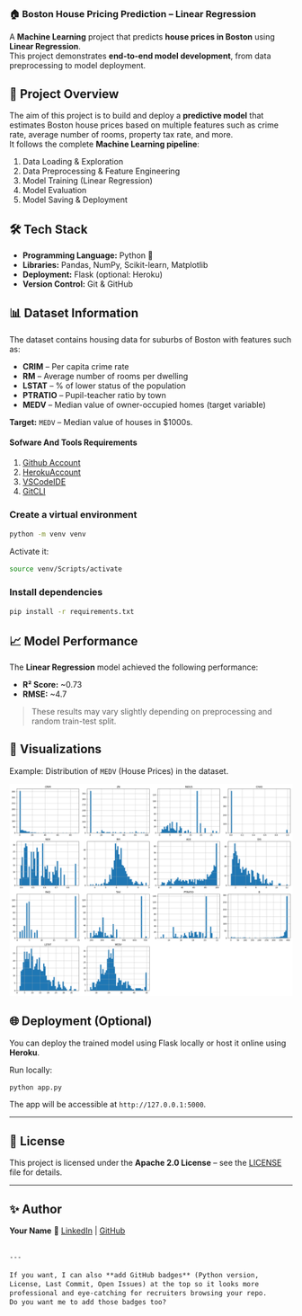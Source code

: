 ### 🏠 Boston House Pricing Prediction – Linear Regression

A **Machine Learning** project that predicts **house prices in Boston** using **Linear Regression**.  
This project demonstrates **end-to-end model development**, from data preprocessing to model deployment.



## 📌 Project Overview
The aim of this project is to build and deploy a **predictive model** that estimates Boston house prices based on multiple features such as crime rate, average number of rooms, property tax rate, and more.  
It follows the complete **Machine Learning pipeline**:
1. Data Loading & Exploration  
2. Data Preprocessing & Feature Engineering  
3. Model Training (Linear Regression)  
4. Model Evaluation  
5. Model Saving & Deployment  


## 🛠 Tech Stack
- **Programming Language:** Python 🐍
- **Libraries:** Pandas, NumPy, Scikit-learn, Matplotlib
- **Deployment:** Flask (optional: Heroku)
- **Version Control:** Git & GitHub





## 📊 Dataset Information
The dataset contains housing data for suburbs of Boston with features such as:
- **CRIM** – Per capita crime rate
- **RM** – Average number of rooms per dwelling
- **LSTAT** – % of lower status of the population
- **PTRATIO** – Pupil-teacher ratio by town
- **MEDV** – Median value of owner-occupied homes (target variable)

**Target:** `MEDV` – Median value of houses in $1000s.



#### Sofware And Tools Requirements

1. [Github Account](https://github.com)
2. [HerokuAccount](https://heroku.com)
3. [VSCodeIDE](https://code.visualstudio.com/)
4. [GitCLI](https://git-scm.com/book/en/v2/getting-Started-The-Command-Line)


### Create a virtual environment

```bash
python -m venv venv
```

Activate it:

```bash
source venv/Scripts/activate
```

### Install dependencies

```bash
pip install -r requirements.txt
```


## 📈 Model Performance

The **Linear Regression** model achieved the following performance:

* **R² Score:** \~0.73
* **RMSE:** \~4.7

> These results may vary slightly depending on preprocessing and random train-test split.


## 📸 Visualizations

Example: Distribution of `MEDV` (House Prices) in the dataset.

![Boston Housing Histogram](boston_histogram.png)


## 🌐 Deployment (Optional)

You can deploy the trained model using Flask locally or host it online using **Heroku**.

Run locally:

```bash
python app.py
```

The app will be accessible at `http://127.0.0.1:5000`.

---

## 📜 License

This project is licensed under the **Apache 2.0 License** – see the [LICENSE](LICENSE) file for details.

---

## ✨ Author

**Your Name**
🔗 [LinkedIn](https://linkedin.com/in/yourusername) | [GitHub](https://github.com/yourusername)

```

---

If you want, I can also **add GitHub badges** (Python version, License, Last Commit, Open Issues) at the top so it looks more professional and eye-catching for recruiters browsing your repo.  
Do you want me to add those badges too?
```

